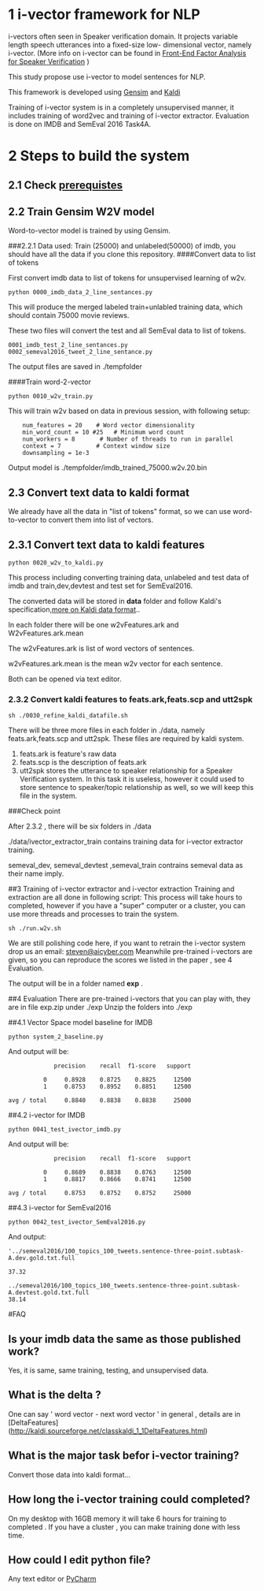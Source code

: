 # 1 i-vector framework for NLP

i-vectors often seen in Speaker verification domain. It projects variable length speech utterances into a fixed-size low-
dimensional vector, namely i-vector. (More info on i-vector can be found in [Front-End Factor Analysis for Speaker Verification](https://www.researchgate.net/profile/Pierre_Dumouchel/publication/224166071_Front-End_Factor_Analysis_for_Speaker_Verification/links/0deec5176777115c24000000.pdf) )

This study propose use i-vector to model sentences for NLP.



This framework is developed using [Gensim](https://github.com/piskvorky/gensim) and  [Kaldi](https://github.com/kaldi-asr/kaldi)

Training of i-vector system is in a completely unsupervised manner, it includes training of word2vec and training of i-vector extractor. Evaluation is done on IMDB and SemEval 2016 Task4A.

# 2 Steps to build the system
## 2.1 Check [prerequistes](./prerequisites.md)

## 2.2 Train Gensim W2V model
Word-to-vector model is trained by using Gensim.

###2.2.1 Data used:
Train (25000) and unlabeled(50000) of imdb, you should have all the data if you clone this repository.
####Convert data to list of tokens

First convert imdb data to list of tokens for unsupervised learning of w2v.
```
python 0000_imdb_data_2_line_sentances.py
```
This will produce the merged labeled train+unlabled training data, which should contain 75000 movie reviews.

These two files will convert the test and all SemEval data to list of tokens.
```
0001_imdb_test_2_line_sentances.py
0002_semeval2016_tweet_2_line_sentance.py
```
The output files are saved in ./tempfolder

####Train word-2-vector

```
python 0010_w2v_train.py
```
This will train w2v based on data in previous session, with following setup:
```
    num_features = 20    # Word vector dimensionality
    min_word_count = 10 #25   # Minimum word count
    num_workers = 8       # Number of threads to run in parallel
    context = 7          # Context window size
    downsampling = 1e-3
```

Output model is ./tempfolder/imdb_trained_75000.w2v.20.bin

## 2.3 Convert text data to kaldi format
We already have all the data in "list of tokens" format, so we can use word-to-vector to convert them into list of vectors.
## 2.3.1 Convert text data to kaldi features
```
python 0020_w2v_to_kaldi.py
```

This process including converting training data, unlabeled and test data of imdb and train,dev,devtest and test set for SemEval2016.

The converted data will be stored in **data** folder and follow Kaldi's specification,[more on Kaldi data format](https://github.com/StevenLOL/Research_speech_speaker_verification_nist_sre2010/blob/master/doc/help_kaldi.md)..

In each folder there will be one w2vFeatures.ark and W2vFeatures.ark.mean

The w2vFeatures.ark is list of word vectors of sentences.

w2vFeatures.ark.mean is the mean w2v vector for each sentence.

Both can be opened via text editor.

### 2.3.2 Convert kaldi features to feats.ark,feats.scp and utt2spk

```
sh ./0030_refine_kaldi_datafile.sh
```

There will be three more files in each folder in ./data, namely feats.ark,feats.scp and utt2spk. These files are required by kaldi system.

1. feats.ark is feature's raw data
2. feats.scp is the description of feats.ark
3. utt2spk stores the utterance to speaker relationship for a Speaker Verification system. In this task it is useless, however it could used to store sentence to speaker/topic relationship as well, so we will keep this file in the system.


###Check point

After 2.3.2 , there will be six folders in ./data

./data/ivector_extractor_train contains training data for i-vector extractor training.

semeval_dev, semeval_devtest ,semeval_train contrains semeval data as their name imply.

##3 Training of i-vector extractor and i-vector extraction
Training and extraction are all done in following script:
This process will take hours to completed, however if you have a "super" computer or a cluster, you can use more threads and processes to train the system.

```
sh ./run.w2v.sh   

```
We are still polishing code here, if you want to retrain the i-vector system drop us an email: steven@aicyber.com
Meanwhile pre-trained i-vectors are given, so you can reproduce the scores we listed in the paper , see 4 Evaluation.

The output will be in a folder named **exp** .



##4 Evaluation
There are pre-trained i-vectors that you can play with, they are in file exp.zip under ./exp
Unzip the folders into ./exp

##4.1 Vector Space model baseline for IMDB

```
python system_2_baseline.py
```

And output will be:
```
             precision    recall  f1-score   support

          0     0.8928    0.8725    0.8825     12500
          1     0.8753    0.8952    0.8851     12500

avg / total     0.8840    0.8838    0.8838     25000
```

##4.2 i-vector for IMDB

```
python 0041_test_ivector_imdb.py
```
And output will be:
```
             precision    recall  f1-score   support

          0     0.8689    0.8838    0.8763     12500
          1     0.8817    0.8666    0.8741     12500

avg / total     0.8753    0.8752    0.8752     25000
```
##4.3 i-vector for SemEval2016

```
python 0042_test_ivector_SemEval2016.py
```
And output:
```
'../semeval2016/100_topics_100_tweets.sentence-three-point.subtask-A.dev.gold.txt.full

37.32

../semeval2016/100_topics_100_tweets.sentence-three-point.subtask-A.devtest.gold.txt.full
38.14

```
#FAQ
## Is your imdb data the same as those published work?
Yes, it is same, same training, testing, and unsupervised data.
## What is the delta ?
One can say ' word vector - next word vector ' in general , details are in [DeltaFeatures] (http://kaldi.sourceforge.net/classkaldi_1_1DeltaFeatures.html)
## What is the major task befor i-vector training?
Convert those data into kaldi format...
## How long the i-vector training could completed?
On my desktop with 16GB memory it will take 6 hours for training to completed . 
If you have a cluster , you can make training done with less time. 

## How could I edit python file?

Any text editor or [PyCharm](https://www.jetbrains.com/pycharm/)
